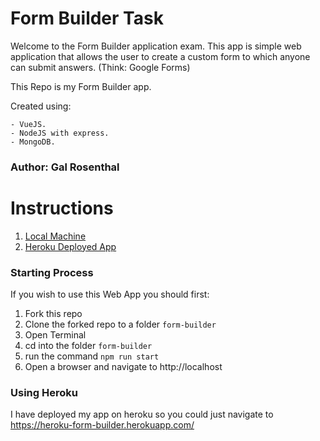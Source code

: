 # Form Builder Task
Welcome to the Form Builder application exam. This app is simple web application that allows the user to create a custom form to which anyone can submit answers. (Think: Google Forms)

This Repo is my Form Builder app.

Created using: 

    - VueJS.
    - NodeJS with express.
    - MongoDB.
    
### Author: Gal Rosenthal

# Instructions

1. [Local Machine](#LocalMachine)
1. [Heroku Deployed App](#Heroku)


<a name="LocalMachine"></a>
### Starting Process
If you wish to use this Web App you should first: 
1. Fork this repo
1. Clone the forked repo to a folder `form-builder`
1. Open Terminal
1. cd into the folder `form-builder`
1. run the command `npm run start`
1. Open a browser and navigate to http://localhost

<a name="Heroku"></a>
### Using Heroku
I have deployed my app on heroku so you could just navigate to https://heroku-form-builder.herokuapp.com/ 
